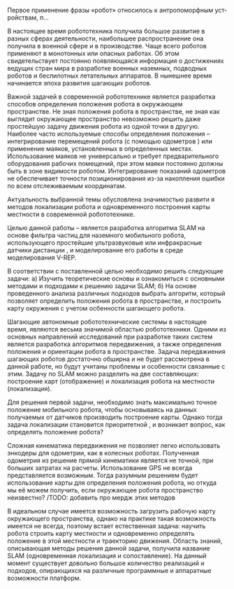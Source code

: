 Первое применение фразы  «робот» относилось к  антропоморфным уст-
ройствам,  п...

В настоящее время робототехника получила большое развитие в разных сферах деятельности, наибольшее распространение она получила в военной сфере и в производстве. Чаще всего роботов применяют в монотонных или опасных работах. Об этом свидетельствует постоянно появляющаяся информация о достижениях ведущих стран мира в разработке военных наземных, подводных роботов и беспилотных летательных аппаратов. В нынешнее время начинается эпоха развития шагающих роботов.


Важной задачей в современной робототехнике является разработка способов определения положения робота в окружающем пространстве. Не зная положения робота в пространстве, не зная как выглядит окружающее пространство невозможно решить даже простейшую задачу движения робота из одной точки в другую. Наиболее часто используемые способы определения положения – интегрирование перемещений робота (с помощью одометров ) или применение маяков, установленных в определенных местах. Использование маяков не универсально и требует предварительного оборудования рабочих помещений, при этом маяки постоянно должны быть в зоне видимости роботом. Интегрирование показаний одометров не обеспечивает точности позиционирования из-за накопления ошибки по всем отслеживаемым координатам. 


Актуальность выбранной темы обусловлена значимостью развити я методов локализации робота и одновременного построения карты местности в современной робототехнике. 

Целью данной работы – является разработка алгоритма SLAM на основе фильтра частиц для наземного мобильного робота, использующего простейшие ультразвуковые или инфракрасные датчики дистанции , и моделирование его работы в среде моделирования V-REP.

В соответствии с поставленной целью необходимо решить следующие задачи: 
а) Изучить теоретические основы  и ознакомиться с основными   методами и подходами к решению задачи SLAM; 
б) На основе проведенного анализа различных подходов выбрать алгоритм, который позволяет определить положения робота в пространстве, и построить карту окружения с учетом осбенности шагающего робота. 

Шагающие автономные робототехнические системы в настоящее время, являются весьма значимой областью робототехники. Одними из основных направлений исследований при разработке таких систем является разработка алгоритмов передвижения, а также определения положения и ориентации робота в пространстве. Задача передвжиения шагающих роботов достаточно обширна и не будет рассмотрена в данной работе, но будут учитаны проблемы и особенности связанные с этим. Задачу по SLAM можно разделить на две составляющих: построение карт (отображение) и локализация робота на местности (локализация).

Для решения первой задачи, необходимо знать максимально точное положение мобильного робота, чтобы основываясь на данных получаемых от датчиков производить построение карты. Однако тогда задача локализации становится приоритетной , и возникает вопрос, как определять положение робота?


Сложная кинематика передвижения не позволяет легко использовать энкодеры для одометрии, как в колесных роботах. Полученная одометрия из решение прямой кинематики является не точной, при больших затратах на расчеты. Использование GPS не всегда представляется возможным. Тогда разумным решением будет использование карты для определения положения робота, но откуда мы её можем получить, если окружающее робота пространство неизвестно? /TODO: добавить про мердж этих методов


В идеальном случае имеется возможность загрузить рабочую карту окружающего пространства, однако на практике такая возможность имеется не всегда, поэтому встает естественная задача: научить робота строить карту местности и одновременно определять положение в этой местности и траекторию движения. Область знаний, описывающая методы решения данной задачи, получила название SLAM (одновременная локализация и сопоставление). На данный момент существует довольно большое количество реализаций и подходов, опирающихся на различные программные и аппаратные возможности платформ.


